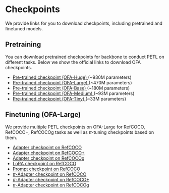 # Checkpoints

We provide links for you to download checkpoints, including pretrained and finetuned models. 

## Pretraining

You can download pretrained checkpoints for backbone to conduct PETL on different tasks. Below we show the official links to download OFA checkpoints.

* <a href="https://ofa-beijing.oss-cn-beijing.aliyuncs.com/checkpoints/ofa_huge.pt"> Pre-trained checkpoint (OFA-Huge) </a> (~930M parameters)
* <a href="https://ofa-beijing.oss-cn-beijing.aliyuncs.com/checkpoints/ofa_large.pt"> Pre-trained checkpoint (OFA-Large) </a> (~470M parameters)
* <a href="https://ofa-beijing.oss-cn-beijing.aliyuncs.com/checkpoints/ofa_base.pt"> Pre-trained checkpoint (OFA-Base) </a> (~180M parameters)
* <a href="https://ofa-beijing.oss-cn-beijing.aliyuncs.com/checkpoints/ofa_medium.pt"> Pre-trained checkpoint (OFA-Medium) </a> (~93M parameters)
* <a href="https://ofa-beijing.oss-cn-beijing.aliyuncs.com/checkpoints/ofa_tiny.pt"> Pre-trained checkpoint (OFA-Tiny) </a> (~33M parameters)

## Finetuning (OFA-Large)

We provide multiple PETL checkpoints on OFA-Large for RefCOCO, RefCOCO+, RefCOCOg tasks as well as $\pi$-tuning checkpoints based on them. 

* <a href="https://ofa-beijing.oss-cn-beijing.aliyuncs.com/checkpoints/caption_huge_best.pt"> Adapter checkpoint on RefCOCO </a>
* <a href="https://ofa-beijing.oss-cn-beijing.aliyuncs.com/checkpoints/caption_huge_best.pt"> Adapter checkpoint on RefCOCO+ </a>
* <a href="https://ofa-beijing.oss-cn-beijing.aliyuncs.com/checkpoints/caption_huge_best.pt"> Adapter checkpoint on RefCOCOg </a>
* <a href="https://ofa-beijing.oss-cn-beijing.aliyuncs.com/checkpoints/caption_huge_best.pt"> LoRA checkpoint on RefCOCO </a>
* <a href="https://ofa-beijing.oss-cn-beijing.aliyuncs.com/checkpoints/caption_huge_best.pt"> Prompt checkpoint on RefCOCO </a>
* <a href="https://ofa-beijing.oss-cn-beijing.aliyuncs.com/checkpoints/caption_huge_best.pt"> $\pi$-Adapter checkpoint on RefCOCO </a>
* <a href="https://ofa-beijing.oss-cn-beijing.aliyuncs.com/checkpoints/caption_huge_best.pt"> $\pi$-Adapter checkpoint on RefCOCO+ </a>
* <a href="https://ofa-beijing.oss-cn-beijing.aliyuncs.com/checkpoints/caption_huge_best.pt"> $\pi$-Adapter checkpoint on RefCOCOg </a>
